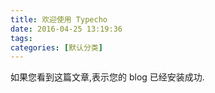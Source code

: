 ```yaml
---
title: 欢迎使用 Typecho
date: 2016-04-25 13:19:36
tags: 
categories: [默认分类]
---
```


如果您看到这篇文章,表示您的 blog 已经安装成功.
